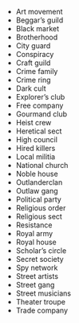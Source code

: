 
* Art movement
* Beggar’s guild
* Black market
* Brotherhood
* City guard
* Conspiracy
* Craft guild
* Crime family
* Crime ring
* Dark cult
* Explorer’s club
* Free company
* Gourmand club
* Heist crew
* Heretical sect
* High council
* Hired killers
* Local militia
* National church
* Noble house
* Outlanderclan
* Outlaw gang
* Political party
* Religious order
* Religious sect
* Resistance
* Royal army
* Royal house
* Scholar’s circle
* Secret society
* Spy network
* Street artists
* Street gang
* Street musicians
* Theater troupe
* Trade company